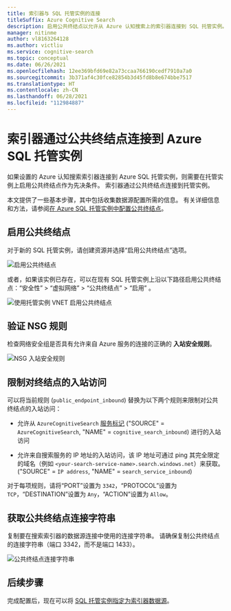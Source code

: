 ```yaml
---
title: 索引器与 SQL 托管实例的连接
titleSuffix: Azure Cognitive Search
description: 启用公共终结点以允许从 Azure 认知搜索上的索引器连接到 SQL 托管实例。
manager: nitinme
author: vl8163264128
ms.author: victliu
ms.service: cognitive-search
ms.topic: conceptual
ms.date: 06/26/2021
ms.openlocfilehash: 12ee369bfd69e82a73ccaa766190cedf7910a7a0
ms.sourcegitcommit: 3b371af4c30fce82854b3d45fd8b8e674bbe7517
ms.translationtype: HT
ms.contentlocale: zh-CN
ms.lasthandoff: 06/28/2021
ms.locfileid: "112984887"
---
```

# <a name="indexer-connections-to-azure-sql-managed-instance-through-a-public-endpoint"></a>索引器通过公共终结点连接到 Azure SQL 托管实例

如果设置的 Azure 认知搜索索引器连接到 Azure SQL 托管实例，则需要在托管实例上启用公共终结点作为先决条件。 索引器通过公共终结点连接到托管实例。

本文提供了一些基本步骤，其中包括收集数据源配置所需的信息。 有关详细信息和方法，请参阅[在 Azure SQL 托管实例中配置公共终结点](../azure-sql/managed-instance/public-endpoint-configure.md)。

## <a name="enable-a-public-endpoint"></a>启用公共终结点

对于新的 SQL 托管实例，请创建资源并选择“启用公共终结点”选项。

   ![启用公共终结点](media/search-howto-connecting-azure-sql-mi-to-azure-search-using-indexers/enable-public-endpoint.png "启用公共终结点")

或者，如果该实例已存在，可以在现有 SQL 托管实例上沿以下路径启用公共终结点：“安全性” > “虚拟网络” > “公共终结点” > “启用”   。

   ![使用托管实例 VNET 启用公共终结点](media/search-howto-connecting-azure-sql-mi-to-azure-search-using-indexers/mi-vnet.png "启用公共终结点")

## <a name="verify-nsg-rules"></a>验证 NSG 规则

检查网络安全组是否具有允许来自 Azure 服务的连接的正确的 **入站安全规则**。

   ![NSG 入站安全规则](media/search-howto-connecting-azure-sql-mi-to-azure-search-using-indexers/nsg-rule.png "NSG 入站安全规则")

## <a name="restrict-inbound-access-to-the-endpoint"></a>限制对终结点的入站访问

可以将当前规则 (`public_endpoint_inbound`) 替换为以下两个规则来限制对公共终结点的入站访问：

* 允许从 `AzureCognitiveSearch` [服务标记](../virtual-network/service-tags-overview.md#available-service-tags) ("SOURCE" = `AzureCognitiveSearch`, "NAME" = `cognitive_search_inbound`) 进行的入站访问

* 允许来自搜索服务的 IP 地址的入站访问，该 IP 地址可通过 ping 其完全限定的域名（例如 `<your-search-service-name>.search.windows.net`）来获取。 ("SOURCE" = `IP address`, "NAME" = `search_service_inbound`)

对于每项规则，请将“PORT”设置为 `3342`，“PROTOCOL”设置为 `TCP`，“DESTINATION”设置为 `Any`，“ACTION”设置为 `Allow`。

## <a name="get-public-endpoint-connection-string"></a>获取公共终结点连接字符串

复制要在搜索索引器的数据源连接中使用的连接字符串。 请确保复制公共终结点的连接字符串（端口 3342，而不是端口 1433）。

   ![公共终结点连接字符串](media/search-howto-connecting-azure-sql-mi-to-azure-search-using-indexers/mi-connection-string.png "公共终结点连接字符串")

## <a name="next-steps"></a>后续步骤

完成配置后，现在可以将 [SQL 托管实例指定为索引器数据源](search-howto-connecting-azure-sql-database-to-azure-search-using-indexers.md)。